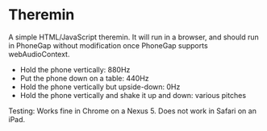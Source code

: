 Theremin
========

A simple HTML/JavaScript theremin.  It will run in a browser, and should run in PhoneGap without modification once PhoneGap supports webAudioContext.

* Hold the phone vertically: 880Hz
* Put the phone down on a table: 440Hz
* Hold the phone vertically but upside-down: 0Hz
* Hold the phone vertically and shake it up and down: various pitches

Testing: Works fine in Chrome on a Nexus 5.  Does not work in Safari on an iPad.


